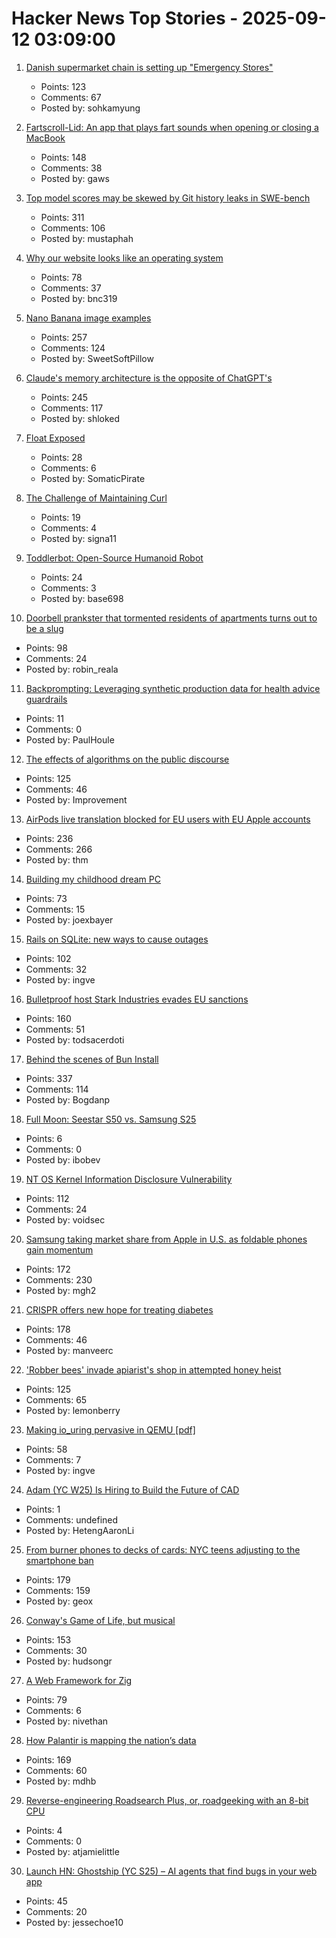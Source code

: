 # Hacker News Top Stories - 2025-09-12 03:09:00

1. [Danish supermarket chain is setting up "Emergency Stores"](https://swiss.social/@swaldorff/115186445638788782)
   - Points: 123
   - Comments: 67
   - Posted by: sohkamyung

2. [Fartscroll-Lid: An app that plays fart sounds when opening or closing a MacBook](https://github.com/iannuttall/fartscroll-lid)
   - Points: 148
   - Comments: 38
   - Posted by: gaws

3. [Top model scores may be skewed by Git history leaks in SWE-bench](https://github.com/SWE-bench/SWE-bench/issues/465)
   - Points: 311
   - Comments: 106
   - Posted by: mustaphah

4. [Why our website looks like an operating system](https://posthog.com/blog/why-os)
   - Points: 78
   - Comments: 37
   - Posted by: bnc319

5. [Nano Banana image examples](https://github.com/PicoTrex/Awesome-Nano-Banana-images/blob/main/README_en.md)
   - Points: 257
   - Comments: 124
   - Posted by: SweetSoftPillow

6. [Claude's memory architecture is the opposite of ChatGPT's](https://www.shloked.com/writing/claude-memory)
   - Points: 245
   - Comments: 117
   - Posted by: shloked

7. [Float Exposed](https://float.exposed/)
   - Points: 28
   - Comments: 6
   - Posted by: SomaticPirate

8. [The Challenge of Maintaining Curl](https://lwn.net/Articles/1034966/)
   - Points: 19
   - Comments: 4
   - Posted by: signa11

9. [Toddlerbot: Open-Source Humanoid Robot](https://toddlerbot.github.io/)
   - Points: 24
   - Comments: 3
   - Posted by: base698

10. [Doorbell prankster that tormented residents of apartments turns out to be a slug](https://www.theguardian.com/world/2025/sep/08/doorbell-prankster-that-tormented-residents-of-german-apartments-turns-out-to-be-a-slug)
   - Points: 98
   - Comments: 24
   - Posted by: robin_reala

11. [Backprompting: Leveraging synthetic production data for health advice guardrails](https://arxiv.org/abs/2508.18384)
   - Points: 11
   - Comments: 0
   - Posted by: PaulHoule

12. [The effects of algorithms on the public discourse](https://tekhne.dev/internet-resist/)
   - Points: 125
   - Comments: 46
   - Posted by: Improvement

13. [AirPods live translation blocked for EU users with EU Apple accounts](https://www.macrumors.com/2025/09/11/airpods-live-translation-eu-restricted/)
   - Points: 236
   - Comments: 266
   - Posted by: thm

14. [Building my childhood dream PC](https://fabiensanglard.net/2168/)
   - Points: 73
   - Comments: 15
   - Posted by: joexbayer

15. [Rails on SQLite: new ways to cause outages](https://andre.arko.net/2025/09/11/rails-on-sqlite-exciting-new-ways-to-cause-outages/)
   - Points: 102
   - Comments: 32
   - Posted by: ingve

16. [Bulletproof host Stark Industries evades EU sanctions](https://krebsonsecurity.com/2025/09/bulletproof-host-stark-industries-evades-eu-sanctions/)
   - Points: 160
   - Comments: 51
   - Posted by: todsacerdoti

17. [Behind the scenes of Bun Install](https://bun.com/blog/behind-the-scenes-of-bun-install)
   - Points: 337
   - Comments: 114
   - Posted by: Bogdanp

18. [Full Moon: Seestar S50 vs. Samsung S25](https://www.4rknova.com//blog/2025/09/08/moon-photos)
   - Points: 6
   - Comments: 0
   - Posted by: ibobev

19. [NT OS Kernel Information Disclosure Vulnerability](https://www.crowdfense.com/nt-os-kernel-information-disclosure-vulnerability-cve-2025-53136/)
   - Points: 112
   - Comments: 24
   - Posted by: voidsec

20. [Samsung taking market share from Apple in U.S. as foldable phones gain momentum](https://www.cnbc.com/2025/08/16/samsungs-us-market-share-apple-rivalry-foldable-phones.html)
   - Points: 172
   - Comments: 230
   - Posted by: mgh2

21. [CRISPR offers new hope for treating diabetes](https://www.wired.com/story/no-more-injections-crispr-offers-new-hope-for-treating-diabetes/)
   - Points: 178
   - Comments: 46
   - Posted by: manveerc

22. ['Robber bees' invade apiarist's shop in attempted honey heist](https://www.cbc.ca/news/canada/british-columbia/robber-bees-terrace-bc-apiary-1.7627532)
   - Points: 125
   - Comments: 65
   - Posted by: lemonberry

23. [Making io_uring pervasive in QEMU [pdf]](https://vmsplice.net/~stefan/stefanha-kvm-forum-2025.pdf)
   - Points: 58
   - Comments: 7
   - Posted by: ingve

24. [Adam (YC W25) Is Hiring to Build the Future of CAD](https://www.ycombinator.com/companies/adam/jobs/q6td4uk-founding-engineer)
   - Points: 1
   - Comments: undefined
   - Posted by: HetengAaronLi

25. [From burner phones to decks of cards: NYC teens adjusting to the smartphone ban](https://gothamist.com/news/from-burner-phones-to-decks-of-cards-nyc-teens-are-adjusting-to-the-smartphone-ban)
   - Points: 179
   - Comments: 159
   - Posted by: geox

26. [Conway's Game of Life, but musical](https://www.hudsong.dev/digital-darwin)
   - Points: 153
   - Comments: 30
   - Posted by: hudsongr

27. [A Web Framework for Zig](https://www.jetzig.dev/)
   - Points: 79
   - Comments: 6
   - Posted by: nivethan

28. [How Palantir is mapping the nation’s data](https://theconversation.com/when-the-government-can-see-everything-how-one-company-palantir-is-mapping-the-nations-data-263178)
   - Points: 169
   - Comments: 60
   - Posted by: mdhb

29. [Reverse-engineering Roadsearch Plus, or, roadgeeking with an 8-bit CPU](http://oldvcr.blogspot.com/2025/08/make-your-apple-ii-or-commodore-64.html)
   - Points: 4
   - Comments: 0
   - Posted by: atjamielittle

30. [Launch HN: Ghostship (YC S25) – AI agents that find bugs in your web app](undefined)
   - Points: 45
   - Comments: 20
   - Posted by: jessechoe10

